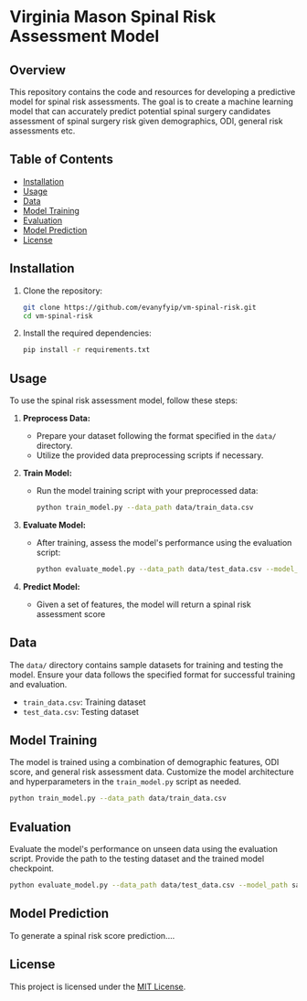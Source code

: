 # Virginia Mason Spinal Risk Assessment Model

## Overview

This repository contains the code and resources for developing a predictive model for spinal risk assessments. The goal is to create a machine learning model that can accurately predict potential spinal surgery candidates assessment of spinal surgery risk given demographics, ODI, general risk assessments etc.


## Table of Contents

- [Installation](#installation)
- [Usage](#usage)
- [Data](#data)
- [Model Training](#model-training)
- [Evaluation](#evaluation)
- [Model Prediction](#model-prediction)
- [License](#license)

## Installation

1. Clone the repository:

   ```bash
   git clone https://github.com/evanyfyip/vm-spinal-risk.git
   cd vm-spinal-risk
   ```

2. Install the required dependencies:

   ```bash
   pip install -r requirements.txt
   ```

## Usage

To use the spinal risk assessment model, follow these steps:

1. **Preprocess Data:**
   - Prepare your dataset following the format specified in the `data/` directory.
   - Utilize the provided data preprocessing scripts if necessary.

2. **Train Model:**
   - Run the model training script with your preprocessed data:

     ```bash
     python train_model.py --data_path data/train_data.csv
     ```

3. **Evaluate Model:**
   - After training, assess the model's performance using the evaluation script:

     ```bash
     python evaluate_model.py --data_path data/test_data.csv --model_path saved_models/model_checkpoint.pth
     ```
4. **Predict Model:**
   - Given a set of features, the model will return a spinal risk assessment score

## Data

The `data/` directory contains sample datasets for training and testing the model. Ensure your data follows the specified format for successful training and evaluation.

- `train_data.csv`: Training dataset
- `test_data.csv`: Testing dataset

## Model Training

The model is trained using a combination of demographic features, ODI score, and general risk assessment data. Customize the model architecture and hyperparameters in the `train_model.py` script as needed.

```bash
python train_model.py --data_path data/train_data.csv
```

## Evaluation

Evaluate the model's performance on unseen data using the evaluation script. Provide the path to the testing dataset and the trained model checkpoint.

```bash
python evaluate_model.py --data_path data/test_data.csv --model_path saved_models/model_checkpoint.pth
```
## Model Prediction

To generate a spinal risk score prediction....


## License

This project is licensed under the [MIT License](LICENSE).
```
